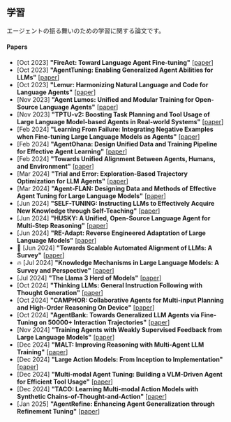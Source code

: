 ## 学習
エージェントの振る舞いのための学習に関する論文です。
#### Papers
* [Oct 2023] **"FireAct: Toward Language Agent Fine-tuning"** [[paper](https://arxiv.org/abs/2310.05915)]
* [Oct 2023] **"AgentTuning: Enabling Generalized Agent Abilities for LLMs"** [[paper](https://arxiv.org/abs/2310.12823)]
* [Oct 2023] **"Lemur: Harmonizing Natural Language and Code for Language Agents"** [[paper](https://arxiv.org/abs/2310.06830)]
* [Nov 2023] **"Agent Lumos: Unified and Modular Training for Open-Source Language Agents"** [[paper](https://arxiv.org/abs/2311.05657)]
* [Nov 2023] **"TPTU-v2: Boosting Task Planning and Tool Usage of Large Language Model-based Agents in Real-world Systems"** [[paper](https://arxiv.org/abs/2311.11315)]
* [Feb 2024] **"Learning From Failure: Integrating Negative Examples when Fine-tuning Large Language Models as Agents"** [[paper](https://arxiv.org/abs/2402.11651)]
* [Feb 2024] **"AgentOhana: Design Unified Data and Training Pipeline for Effective Agent Learning"** [[paper](https://arxiv.org/abs/2402.15506)]
* [Feb 2024] **"Towards Unified Alignment Between Agents, Humans, and Environment"** [[paper](https://arxiv.org/abs/2402.07744)]
* [Mar 2024] **"Trial and Error: Exploration-Based Trajectory Optimization for LLM Agents"** [[paper](https://arxiv.org/abs/2403.02502)]
* [Mar 2024] **"Agent-FLAN: Designing Data and Methods of Effective Agent Tuning for Large Language Models"** [[paper](https://arxiv.org/abs/2403.12881)]
* [Jun 2024] **"SELF-TUNING: Instructing LLMs to Effectively Acquire New Knowledge through Self-Teaching"** [[paper](https://arxiv.org/abs/2406.06326)]
* [Jun 2024] **"HUSKY: A Unified, Open-Source Language Agent for Multi-Step Reasoning"** [[paper](https://arxiv.org/abs/2406.06469)]
* [Jun 2024] **"RE-Adapt: Reverse Engineered Adaptation of Large Language Models"** [[paper](https://arxiv.org/abs/2405.15007)]
* 📖 [Jun 2024] **"Towards Scalable Automated Alignment of LLMs: A Survey"** [[paper](https://arxiv.org/abs/2406.01252)]
* 🔥 [Jul 2024] **"Knowledge Mechanisms in Large Language Models: A Survey and Perspective"** [[paper](https://arxiv.org/abs/2407.15017)]
* [Jul 2024] **"The Llama 3 Herd of Models"** [[paper](https://arxiv.org/abs/2407.21783)]
* [Oct 2024] **"Thinking LLMs: General Instruction Following with Thought Generation"** [[paper](https://arxiv.org/abs/2410.10630)]
* [Oct 2024] **"CAMPHOR: Collaborative Agents for Multi-input Planning and High-Order Reasoning On Device"** [[paper](https://arxiv.org/abs/2410.09407)]
* [Oct 2024] **"AgentBank: Towards Generalized LLM Agents via Fine-Tuning on 50000+ Interaction Trajectories"** [[paper](https://arxiv.org/abs/2410.07706)]
* [Nov 2024] **"Training Agents with Weakly Supervised Feedback from Large Language Models"** [[paper](https://arxiv.org/abs/2411.19547)]
* [Dec 2024] **"MALT: Improving Reasoning with Multi-Agent LLM Training"** [[paper](https://arxiv.org/abs/2412.01928)]
* [Dec 2024] **"Large Action Models: From Inception to Implementation"** [[paper](https://arxiv.org/abs/2412.10047)]
* [Dec 2024] **"Multi-modal Agent Tuning: Building a VLM-Driven Agent for Efficient Tool Usage"** [[paper](https://arxiv.org/abs/2412.15606)]
* [Dec 2024] **"TACO: Learning Multi-modal Action Models with Synthetic Chains-of-Thought-and-Action"** [[paper](https://arxiv.org/abs/2412.05479)]
* [Jan 2025] **"AgentRefine: Enhancing Agent Generalization through Refinement Tuning"** [[paper](https://arxiv.org/abs/2501.01702)]
